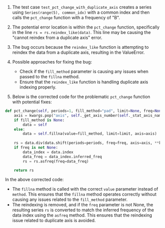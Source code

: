 1. The test case `test_pct_change_with_duplicate_axis` creates a series using `Series(range(5), common_idx)` with a common index and then calls the `pct_change` function with a frequency of "B".

2. The potential error location is within the `pct_change` function, specifically in the line `rs = rs.reindex_like(data)`. This line may be causing the "cannot reindex from a duplicate axis" error.

3. The bug occurs because the `reindex_like` function is attempting to reindex the data from a duplicate axis, resulting in the ValueError.

4. Possible approaches for fixing the bug:
   - Check if the `fill_method` parameter is causing any issues when passed to the `fillna` method.
   - Ensure that the `reindex_like` function is handling duplicate axis indexing properly.

5. Below is the corrected code for the problematic `pct_change` function with potential fixes:

```python
def pct_change(self, periods=1, fill_method="pad", limit=None, freq=None, **kwargs):
    axis = kwargs.pop("axis", self._get_axis_number(self._stat_axis_name))
    if fill_method is None:
        data = self
    else:
        data = self.fillna(value=fill_method, limit=limit, axis=axis)
    
    rs = data.div(data.shift(periods=periods, freq=freq, axis=axis, **kwargs)) - 1
    if freq is not None:
        data_index = data.index
        data_freq = data_index.inferred_freq
        rs = rs.asfreq(freq=data_freq)

    return rs
```

In the above corrected code:
- The `fillna` method is called with the correct `value` parameter instead of `method`. This ensures that the `fillna` method operates correctly without causing any issues related to the `fill_method` parameter.
- The reindexing is removed, and if the `freq` parameter is not None, the resulting series `rs` is converted to match the inferred frequency of the data index using the `asfreq` method. This ensures that the reindexing issue related to duplicate axis is avoided.